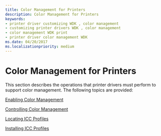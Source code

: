 ```yaml
---
title: Color Management for Printers
description: Color Management for Printers
keywords:
- printer driver customizing WDK , color management
- customizing printer drivers WDK , color management
- color management WDK print
- printer driver color management WDK
ms.date: 04/20/2017
ms.localizationpriority: medium
---
```


# Color Management for Printers





This section describes the operations that printer drivers must perform to support color management. The following topics are provided:

[Enabling Color Management](enabling-color-management.md)

[Controlling Color Management](controlling-color-management.md)

[Locating ICC Profiles](locating-icc-profiles.md)

[Installing ICC Profiles](installing-icc-profiles.md)

 

 




